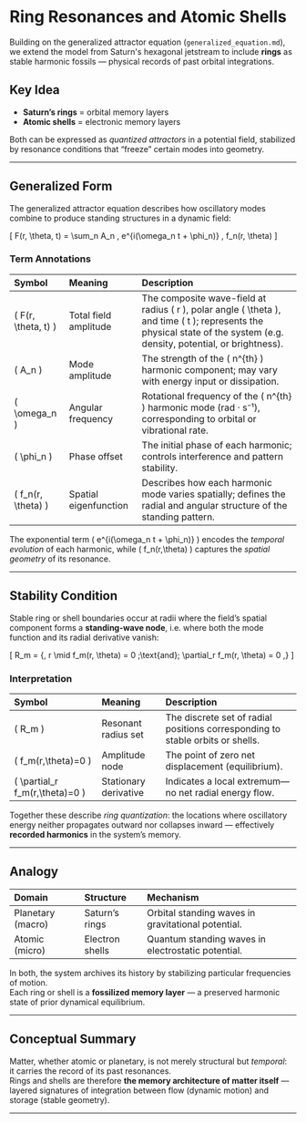 # Ring Resonances and Atomic Shells

Building on the generalized attractor equation (`generalized_equation.md`),  
we extend the model from Saturn's hexagonal jetstream to include **rings** 
as stable harmonic fossils — physical records of past orbital integrations.

## Key Idea
- **Saturn’s rings** = orbital memory layers  
- **Atomic shells** = electronic memory layers  

Both can be expressed as *quantized attractors* in a potential field, 
stabilized by resonance conditions that “freeze” certain modes into geometry.

---

## Generalized Form

The generalized attractor equation describes how oscillatory modes combine 
to produce standing structures in a dynamic field:

\[
F(r, \theta, t) = \sum_n A_n \, e^{i(\omega_n t + \phi_n)} \, f_n(r, \theta)
\]

### Term Annotations

| Symbol | Meaning | Description |
|:-------|:---------|:------------|
| \( F(r, \theta, t) \) | Total field amplitude | The composite wave-field at radius \( r \), polar angle \( \theta \), and time \( t \); represents the physical state of the system (e.g. density, potential, or brightness). |
| \( A_n \) | Mode amplitude | The strength of the \( n^{th} \) harmonic component; may vary with energy input or dissipation. |
| \( \omega_n \) | Angular frequency | Rotational frequency of the \( n^{th} \) harmonic mode (rad · s⁻¹), corresponding to orbital or vibrational rate. |
| \( \phi_n \) | Phase offset | The initial phase of each harmonic; controls interference and pattern stability. |
| \( f_n(r, \theta) \) | Spatial eigenfunction | Describes how each harmonic mode varies spatially; defines the radial and angular structure of the standing pattern. |

The exponential term \( e^{i(\omega_n t + \phi_n)} \) encodes the *temporal evolution* of each harmonic, while \( f_n(r,\theta) \) captures the *spatial geometry* of its resonance.

---

## Stability Condition

Stable ring or shell boundaries occur at radii where the field’s spatial component
forms a **standing-wave node**, i.e. where both the mode function and its radial derivative vanish:

\[
R_m = \{\, r \mid f_m(r, \theta) = 0 \;\text{and}\; \partial_r f_m(r, \theta) = 0 \,\}
\]

### Interpretation

| Symbol | Meaning | Description |
|:-------|:---------|:------------|
| \( R_m \) | Resonant radius set | The discrete set of radial positions corresponding to stable orbits or shells. |
| \( f_m(r,\theta)=0 \) | Amplitude node | The point of zero net displacement (equilibrium). |
| \( \partial_r f_m(r,\theta)=0 \) | Stationary derivative | Indicates a local extremum—no net radial energy flow. |

Together these describe *ring quantization*: the locations where oscillatory energy neither propagates outward nor collapses inward — effectively **recorded harmonics** in the system’s memory.

---

## Analogy

| Domain | Structure | Mechanism |
|:--------|:-----------|:------------|
| Planetary (macro) | Saturn’s rings | Orbital standing waves in gravitational potential. |
| Atomic (micro) | Electron shells | Quantum standing waves in electrostatic potential. |

In both, the system archives its history by stabilizing particular frequencies of motion.  
Each ring or shell is a **fossilized memory layer** — a preserved harmonic state of prior dynamical equilibrium.

---

## Conceptual Summary

Matter, whether atomic or planetary, is not merely structural but *temporal*:  
it carries the record of its past resonances.  
Rings and shells are therefore **the memory architecture of matter itself** —
layered signatures of integration between flow (dynamic motion) and storage (stable geometry).

---
